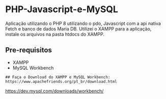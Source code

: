 # PHP-Javascript-e-MySQL
Aplicação utilizando o PHP 8 utilizando o pdo, Javascript com a api nativa Fetch e banco de dados Maria DB. Utilizei o XAMPP para a aplicação, instale os arquivos na pasta htdocs do XAMPP.

## Pre-requisitos
- XAMPP
- MySQL Workbench

```
## Faça o Download do XAMPP e MySQL Workbench:
https://www.apachefriends.org/pt_br/download.html
```
https://dev.mysql.com/downloads/workbench/
```

